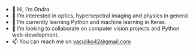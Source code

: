 - 👋 Hi, I’m Ondra
- 👀 I’m interested in optics, hypersepctral imaging and physics in general.
- 🌱 I’m currently learning Python and machine learning in Keras.
- 💞️ I’m looking to collaborate on computer vision projects and Python web-development.
- 📫 You can reach me on vaculiko42@gmail.com

<!---
vaculiko/vaculiko is a ✨ special ✨ repository because its `README.md` (this file) appears on your GitHub profile.
You can click the Preview link to take a look at your changes.
--->
